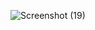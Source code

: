 
![Screenshot (19)](https://github.com/Krish4893/Table/assets/153166445/20ba192c-3995-4cc0-b077-7837cd62e32b)

